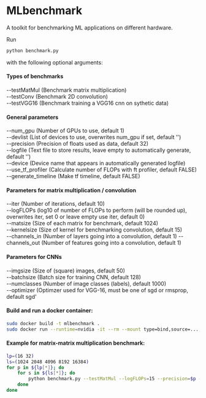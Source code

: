 # MLbenchmark
A toolkit for benchmarking ML applications on different hardware.

Run
```bash
python benchmark.py
```
with the following optional arguments:

#### Types of benchmarks
--testMatMul (Benchmark matrix multiplication)<br/>
--testConv (Benchmark 2D convolution)<br/>
--testVGG16 (Benchmark training a VGG16 cnn on sythetic data)<br/>

#### General parameters
--num_gpu (Number of GPUs to use, default 1)<br/>
--devlist (List of devices to use, overwrites num_gpu if set, default '')<br/>
--precision (Precision of floats used as data, default 32)<br/>
--logfile (Text file to store results, leave empty to automatically generate, default '')<br/>
--device (Device name that appears in automatically generated logfile)<br/>
--use_tf_profiler (Calculate number of FLOPs with ft profiler, default FALSE)
--generate_timeline (Make tf timeline, default FALSE)

#### Parameters for matrix multiplication / convolution
--iter (Number of iterations, default 10)<br/>
--logFLOPs (log10 of number of FLOPs to perform (will be rounded up), overwrites iter, set 0 or leave empty use iter, default 0)<br/>
--matsize (Size of each matrix for benchmark, default 1024)<br/>
--kernelsize (Size of kernel for benchmarking convolution, default 15)<br/>
--channels_in (Number of layers going into a convolution, default 1)
--channels_out (Number of features going into a convolution, default 1)

#### Parameters for CNNs
--imgsize (Size of (square) images, default 50)<br/>
--batchsize (Batch size for training CNN, default 128)<br/>
--numclasses (Number of image classes (labels), default 1000)<br/>
--optimizer (Optimzer used for VGG-16, must be one of sgd or rmsprop, default sgd'<br/>


#### Build and run a docker container:
```bash
sudo docker build -t mlbenchmark .
sudo docker run --runtime=nvidia -it --rm --mount type=bind,source=...,target=/results mlbenchmark
```

#### Example for matrix-matrix multiplication benchmark:
```bash
lp=(16 32)
ls=(1024 2048 4096 8192 16384)
for p in ${lp[*]}; do
    for s in ${ls[*]}; do           
        python benchmark.py --testMatMul --logFLOPs=15 --precision=$p --matsize=$s
    done
done
```
